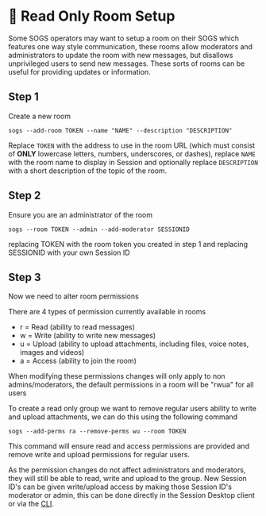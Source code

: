 # 📗 Read Only Room Setup

Some SOGS operators may want to setup a room on their SOGS which features one way style communication, these rooms allow moderators and administrators to update the room with new messages, but disallows unprivileged users to send new messages. These sorts of rooms can be useful for providing updates or information.&#x20;

## Step 1&#x20;

Create a new room

```
sogs --add-room TOKEN --name "NAME" --description "DESCRIPTION"
```

Replace `TOKEN` with the address to use in the room URL (which must consist of **ONLY** lowercase letters, numbers, underscores, or dashes), replace `NAME` with the room name to display in Session and optionally replace `DESCRIPTION` with a short description of the topic of the room.

## Step 2&#x20;

Ensure you are an administrator of the room&#x20;

```
sogs --room TOKEN --admin --add-moderator SESSIONID
```

replacing TOKEN with the room token you created in step 1 and replacing SESSIONID with your own Session ID

## Step 3&#x20;

Now we need to alter room permissions&#x20;

There are 4 types of permission currently available in rooms&#x20;

* &#x20;r = Read (ability to read messages)
* w = Write (ability to write new messages)
* u = Upload (ability to upload attachments, including files, voice notes, images and videos)
* a = Access (ability to join the room)

When modifying these permissions changes will only apply to non admins/moderators, the default permissions in a room will be "rwua" for all users&#x20;

To create a read only group we want to remove regular users ability to write and upload attachments, we can do this using the following command&#x20;

```
sogs --add-perms ra --remove-perms wu --room TOKEN
```

This command will ensure read and access permissions are provided and remove write and upload permissions for regular users.&#x20;

As the permission changes do not affect administrators and moderators, they will still be able to read, write and upload to the group. New Session ID's can be given write/upload access by making those Session ID's moderator or admin, this can be done directly in the Session Desktop client or via the [CLI](https://github.com/oxen-io/session-pysogs/blob/dev/administration.md).

